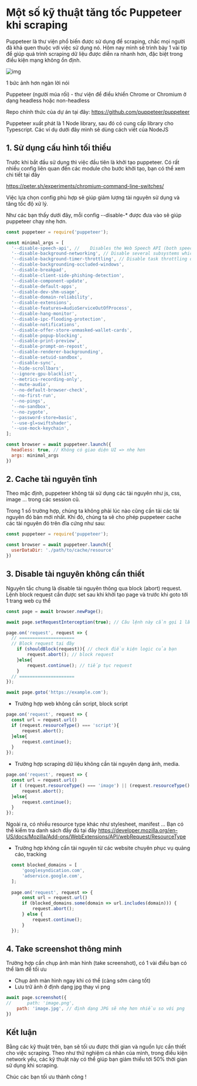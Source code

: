 # Một số kỹ thuật tăng tốc Puppeteer khi scraping


Puppeteer là thư viện phổ biến được sử dụng để scraping, chắc mọi người đã khá quen thuộc với việc sử dụng nó. Hôm nay mình sẽ trình bày 1 vài tip để giúp quá trình scraping dữ liệu được diễn ra nhanh hơn, đặc biệt trong điều kiện mạng không ổn định.

![img](https://user-images.githubusercontent.com/10379601/29446482-04f7036a-841f-11e7-9872-91d1fc2ea683.png)

1 bức ảnh hơn ngàn lời nói

Puppeteer (người múa rối) - thư viện để điều khiển Chrome or Chromium ở dạng headless hoặc non-headless

Repo chính thức của dự án tại đây: https://github.com/puppeteer/puppeteer

Puppeteer xuất phát là 1 Node library, sau đó có cung  cấp library cho Typescript. Các ví dụ dưới đây mình sẽ dùng cách viết của NodeJS



## 1. Sử dụng cấu hình tối thiểu

Trước khi bắt đầu sử dụng thì việc đầu tiên là khởi tạo puppeteer. Có rất nhiều config liên quan đến các module cho bước khởi tạo, bạn có thể xem chi tiết tại đây

https://peter.sh/experiments/chromium-command-line-switches/

Việc lựa chọn config phù hợp sẽ giúp giảm lượng tài nguyên sử dụng và tăng tốc độ xử lý. 

Như các bạn thấy dưới đây, mỗi config --disable-* được đưa vào sẽ giúp puppeteer chạy nhẹ hơn.

```js
const puppeteer = require('puppeteer');

const minimal_args = [
  '--disable-speech-api', // 	Disables the Web Speech API (both speech recognition and synthesis)
  '--disable-background-networking', // Disable several subsystems which run network requests in the background. This is for use 									  // when doing network performance testing to avoid noise in the measurements. ↪
  '--disable-background-timer-throttling', // Disable task throttling of timer tasks from background pages. ↪
  '--disable-backgrounding-occluded-windows',
  '--disable-breakpad',
  '--disable-client-side-phishing-detection',
  '--disable-component-update',
  '--disable-default-apps',
  '--disable-dev-shm-usage',
  '--disable-domain-reliability',
  '--disable-extensions',
  '--disable-features=AudioServiceOutOfProcess',
  '--disable-hang-monitor',
  '--disable-ipc-flooding-protection',
  '--disable-notifications',
  '--disable-offer-store-unmasked-wallet-cards',
  '--disable-popup-blocking',
  '--disable-print-preview',
  '--disable-prompt-on-repost',
  '--disable-renderer-backgrounding',
  '--disable-setuid-sandbox',
  '--disable-sync',
  '--hide-scrollbars',
  '--ignore-gpu-blacklist',
  '--metrics-recording-only',
  '--mute-audio',
  '--no-default-browser-check',
  '--no-first-run',
  '--no-pings',
  '--no-sandbox',
  '--no-zygote',
  '--password-store=basic',
  '--use-gl=swiftshader',
  '--use-mock-keychain',
];

const browser = await puppeteer.launch({
  headless: true, // Không có giao diện UI => nhẹ hơn
  args: minimal_args
})
```



## 2. Cache tài nguyên tĩnh

Theo mặc định, puppeteer không tái sử dụng các tài nguyên như js, css, image ... trong các session cũ. 

Trong 1 số trường hợp, chúng ta không phải lúc nào cũng cần tải các tài nguyên đó bản mới nhất. Khi đó, chúng ta sẽ cho phép puppeteer cache các tài nguyên đó trên đĩa cứng như sau:

```js
const puppeteer = require('puppeteer');

const browser = await puppeteer.launch({
  userDataDir: './path/to/cache/resource'
})
```



## 3. Disable tài nguyên không cần thiết

Nguyên tắc chung là disable tài nguyên thông qua block (abort) request. Lệnh block request cần được set sau khi khởi tạo page và trước khi goto tới 1 trang web cụ thể

```js
const page = await browser.newPage();

await page.setRequestInterception(true); // Câu lệnh này cần gọi 1 lần trước khi gọi page.on('request' ...

page.on('request', request => {
  // =====================  
  // Block request tại đây
    if (shouldBlock(request)){ // check điều kiện logic của bạn
        request.abort(); // block request
    }else{
        request.continue(); // tiếp tục request
    }
  // =====================
});

await page.goto('https://example.com');
```



- Trường hợp web không cần script, block script

```js
page.on('request', request => {
  const url = request.url()
  if (request.resourceType() === 'script'){
      request.abort();
  }else{
      request.continue();
  }
});
```

- Trường hợp scraping dữ liệu không cần tài nguyên dạng ảnh, media.

```js
page.on('request', request => {
  const url = request.url()
  if ( (request.resourceType() === 'image') || (request.resourceType() === 'media')  ){
      request.abort();
  }else{
      request.continue();
  }
});
```

Ngoài ra, có nhiều resource type khác như stylesheet, manifest ... Bạn có thể kiểm tra danh sách đầy đủ tại đây
https://developer.mozilla.org/en-US/docs/Mozilla/Add-ons/WebExtensions/API/webRequest/ResourceType

- Trường hợp không cần tài nguyên từ các website chuyên phục vụ quảng cáo, tracking

```js
  const blocked_domains = [
      'googlesyndication.com',
      'adservice.google.com',
  ];
  
  page.on('request', request => {
      const url = request.url()
      if (blocked_domains.some(domain => url.includes(domain))) {
          request.abort();
      } else {
          request.continue();
      }
  });
```


## 4. Take screenshot thông minh

Trường hợp cần chụp ảnh màn hình (take screenshot), có 1 vài điều bạn có thể làm để tối ưu

- Chụp ảnh màn hình ngay khi có thể (càng sớm càng tốt)
- Lưu trữ ảnh ở định dạng jpg thay vì png

```js
await page.screenshot({
//  	path: 'image.png',
	path: 'image.jpg', // định dạng JPG sẽ nhẹ hơn nhiều so với png
})
```

## Kết luận
Bằng các kỹ thuật trên, bạn sẽ tối ưu được thời gian và nguồn lực cần thiết cho việc scraping. 
Theo như thử nghiệm cá nhân của mình, trong điều kiện network yếu, các kỹ thuật này có thể giúp bạn giảm thiểu tới 50% thời gian sử dụng khi scraping.

Chúc các bạn tối ưu thành công !


